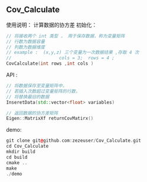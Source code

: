 ## Cov_Calculate
使用说明：
计算数据的协方差
初始化：

```cpp
// 将接收两个 int 类型 ， 用于保存数据，称为变量矩阵
// 行数为数据容量
// 列数为数据维度 
// example :  (x,y,z) 三个变量为一次数据结果 ,存取 4 次
// 					cols = 3;  rows = 4 ;	 
CovCalculate(int rows ,int cols )
```

API :

```cpp
// 将数据保存至变量矩阵中，
// 若插入次数超过变量矩阵的行数，
// 将替换最旧的数据
InseretData(std::vector<float> variables) 
```

```cpp
// 返回数据的协方差矩阵
Eigen::MatrixXf returnCovMatirx()
```

demo:

```cpp
git clone git@github.com:zezeuser/Cov_Calculate.git
cd Cov_Calculate
mkdir build
cd build
cmake ..
make 
./demo
```


